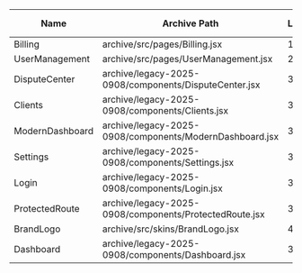 | Name | Archive Path | LOC | Imports | Firebase? | Routing? | JSX tags | Score |
|---|---|---|---|---|---|---|---|
| Billing | archive/src/pages/Billing.jsx | 116 | 1 | no | no | 30+ | 62 |
| UserManagement | archive/src/pages/UserManagement.jsx | 2 | 0 | no | no | 0 | 2 |
| DisputeCenter | archive/legacy-2025-0908/components/DisputeCenter.jsx | 3 | 0 | no | no | 0 | 3 |
| Clients | archive/legacy-2025-0908/components/Clients.jsx | 3 | 0 | no | no | 0 | 3 |
| ModernDashboard | archive/legacy-2025-0908/components/ModernDashboard.jsx | 3 | 0 | no | no | 0 | 3 |
| Settings | archive/legacy-2025-0908/components/Settings.jsx | 3 | 0 | no | no | 0 | 3 |
| Login | archive/legacy-2025-0908/components/Login.jsx | 3 | 0 | no | no | 0 | 3 |
| ProtectedRoute | archive/legacy-2025-0908/components/ProtectedRoute.jsx | 3 | 0 | no | no | 0 | 3 |
| BrandLogo | archive/src/skins/BrandLogo.jsx | 4 | 0 | no | no | 0 | 4 |
| Dashboard | archive/legacy-2025-0908/components/Dashboard.jsx | 3 | 0 | no | no | 0 | 3 |
